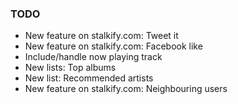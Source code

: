 ### TODO

* New feature on stalkify.com: Tweet it
* New feature on stalkify.com: Facebook like
* Include/handle now playing track
* New lists: Top albums
* New list: Recommended artists
* New feature on stalkify.com: Neighbouring users
